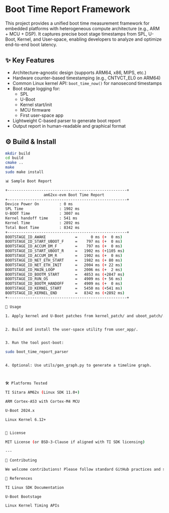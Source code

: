 # Boot Time Report Framework

This project provides a unified boot time measurement framework for embedded platforms with heterogeneous compute architecture (e.g., ARM + MCU + DSP). It captures precise boot stage timestamps from SPL, U-Boot, Kernel, and User-space, enabling developers to analyze and optimize end-to-end boot latency.

## ✨ Key Features

- Architecture-agnostic design (supports ARM64, x86, MIPS, etc.)
- Hardware counter–based timestamping (e.g., CNTVCT_EL0 on ARM64)
- Common Linux kernel API: `boot_time_now()` for nanosecond timestamps
- Boot stage logging for:
  - SPL
  - U-Boot
  - Kernel start/init
  - MCU firmware
  - First user-space app
- Lightweight C-based parser to generate boot report
- Output report in human-readable and graphical format

## ⚙️ Build & Install

```bash
mkdir build
cd build
cmake ..
make
sudo make install

📊 Sample Boot Report

+-----------------------------------------------------+
                 am62xx-evm Boot Time Report
+-----------------------------------------------------+
Device Power On         : 0 ms
SPL Time                : 1902 ms
U-BOOT Time             : 3007 ms
Kernel handoff time     : 541 ms
Kernel Time             : 2892 ms
Total Boot Time         : 8342 ms
+-----------------------------------------------------+
BOOTSTAGE_ID_AWAKE             =      0 ms (+  0 ms)
BOOTSTAGE_ID_START_UBOOT_F     =    797 ms (+  0 ms)
BOOTSTAGE_ID_ACCUM_DM_F        =    797 ms (+  0 ms)
BOOTSTAGE_ID_START_UBOOT_R     =   1902 ms (+1105 ms)
BOOTSTAGE_ID_ACCUM_DM_R        =   1902 ms (+  0 ms)
BOOTSTAGE_ID_NET_ETH_START     =   1982 ms (+ 80 ms)
BOOTSTAGE_ID_NET_ETH_INIT      =   2004 ms (+ 22 ms)
BOOTSTAGE_ID_MAIN_LOOP         =   2006 ms (+  2 ms)
BOOTSTAGE_ID_BOOTM_START       =   4853 ms (+2847 ms)
BOOTSTAGE_ID_RUN_OS            =   4909 ms (+ 56 ms)
BOOTSTAGE_ID_BOOTM_HANDOFF     =   4909 ms (+  0 ms)
BOOTSTAGE_ID_KERNEL_START      =   5450 ms (+541 ms)
BOOTSTAGE_ID_KERNEL_END        =   8342 ms (+2892 ms)
+-----------------------------------------------------+

📌 Usage

1. Apply kernel and U-Boot patches from kernel_patch/ and uboot_patch/.


2. Build and install the user-space utility from user_app/.


3. Run the tool post-boot:

sudo boot_time_report_parser


4. Optional: Use utils/gen_graph.py to generate a timeline graph.



🛠 Platforms Tested

TI Sitara AM62x (Linux SDK 11.0+)

ARM Cortex-A53 with Cortex-M4 MCU

U-Boot 2024.x

Linux Kernel 6.12+


📄 License

MIT License (or BSD-3-Clause if aligned with TI SDK licensing)

---

🤝 Contributing

We welcome contributions! Please follow standard GitHub practices and submit a pull request. Make sure to run clang-format and check coding style before submitting.

🔗 References

TI Linux SDK Documentation

U-Boot Bootstage

Linux Kernel Timing APIs

